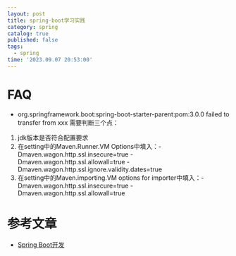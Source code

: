 ```yaml
---
layout: post
title: spring-boot学习实践
category: spring
catalog: true
published: false
tags:
  - spring
time: '2023.09.07 20:53:00'
---
```


# FAQ
- org.springframework.boot:spring-boot-starter-parent:pom:3.0.0 failed to transfer from xxx
需要判断三个点：
1. jdk版本是否符合配置要求
2. 在setting中的Maven.Runner.VM Options中填入：-Dmaven.wagon.http.ssl.insecure=true -Dmaven.wagon.http.ssl.allowall=true -Dmaven.wagon.http.ssl.ignore.validity.dates=true
3. 在setting中的Maven.importing.VM options for importer中填入：-Dmaven.wagon.http.ssl.insecure=true -Dmaven.wagon.http.ssl.allowall=true

# 参考文章
- [Spring Boot开发](https://www.liaoxuefeng.com/wiki/1252599548343744/1266265175882464)